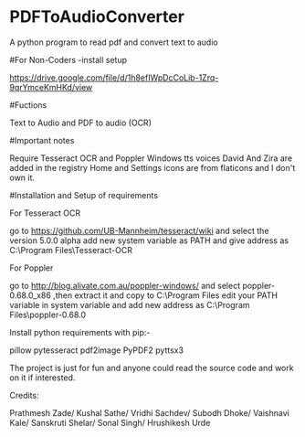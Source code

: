 # PDFToAudioConverter
A python program to read pdf and convert text to audio

#For Non-Coders -install setup

https://drive.google.com/file/d/1h8efIWpDcCoLib-1Zrq-9qrYmceKmHKd/view

#Fuctions

Text to Audio and PDF to audio (OCR)

#Important notes 

Require Tesseract OCR and Poppler
Windows tts voices David And Zira are added in the registry
Home and Settings icons are from flaticons and I don't own it.

#Installation and Setup of requirements

For Tesseract OCR

go to https://github.com/UB-Mannheim/tesseract/wiki and select the version 5.0.0 alpha
add new system variable as PATH and give address as C:\Program Files\Tesseract-OCR

For Poppler

go to http://blog.alivate.com.au/poppler-windows/ and select poppler-0.68.0_x86 ,then extract it and copy to C:\Program Files
edit your PATH variable in system variable and add new address as C:\Program Files\poppler-0.68.0

Install python requirements with pip:-

pillow
pytesseract
pdf2image
PyPDF2
pyttsx3


The project is just for fun and anyone could read the source code and work on it if interested.

Credits:

Prathmesh Zade/
Kushal Sathe/
Vridhi Sachdev/
Subodh Dhoke/
Vaishnavi Kale/
Sanskruti Shelar/
Sonal Singh/
Hrushikesh Urde
